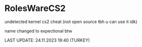 # RolesWareCS2
undetected kernel cs2 cheat (not open source tbh u can use it idk)

name changed to expectional btw

LAST UPDATE: 24.11.2023 19:40 (TURKEY)
